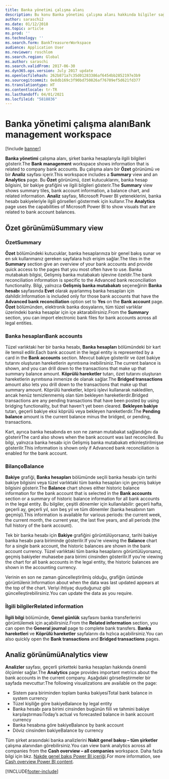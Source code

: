 ```yaml
---
title: Banka yönetimi çalışma alanı
description: Bu konu Banka yönetimi çalışma alanı hakkında bilgiler sağlar. Bu çalışma alanı, şirket banka hesaplarıyla ilgili bilgiyi gösterir ve bir Özet görünümü ve bir Analiz sayfası içerir. Bu özet görünümü, özet kutucuklarını, banka hesap bilgisini, bir bakiye grafiğini ve ilgili bilgileri gösterir. Analiz sayfası, Microsoft Power BI yeteneklerini, banka hesabı bakiyeleriyle ilgili görselleri göstermek için kullanır.
author: saraschi2
ms.date: 01/12/2018
ms.topic: article
ms.prod: ''
ms.technology: ''
ms.search.form: BankTreasurerWorkspace
audience: Application User
ms.reviewer: roschlom
ms.search.region: Global
ms.author: saraschi
ms.search.validFrom: 2017-06-30
ms.dyn365.ops.version: July 2017 update
ms.openlocfilehash: 262b871a7c35d01283386af6454bb2852197e3b9
ms.sourcegitcommit: 0e8db169c3f90bd750826af76709ef5d621fd377
ms.translationtype: HT
ms.contentlocale: tr-TR
ms.lasthandoff: 04/01/2021
ms.locfileid: "5818836"
---
```

# <a name="bank-management-workspace"></a><span data-ttu-id="331d9-106">Banka yönetimi çalışma alanı</span><span class="sxs-lookup"><span data-stu-id="331d9-106">Bank management workspace</span></span>

[!include [banner](../includes/banner.md)]

<span data-ttu-id="331d9-107">**Banka yönetimi** çalışma alanı, şirket banka hesaplarıyla ilgili bilgileri gösterir.</span><span class="sxs-lookup"><span data-stu-id="331d9-107">The **Bank management** workspace shows information that is related to company bank accounts.</span></span> <span data-ttu-id="331d9-108">Bu çalışma alanı bir **Özet** görünümü ve bir **Analiz** sayfası içerir.</span><span class="sxs-lookup"><span data-stu-id="331d9-108">This workspace includes a **Summary** view and an **Analytics** page.</span></span> <span data-ttu-id="331d9-109">Bu **Özet** görünümü, özet kutucuklarını, banka hesap bilgisini, bir bakiye grafiğini ve ilgili bilgileri gösterir.</span><span class="sxs-lookup"><span data-stu-id="331d9-109">The **Summary** view shows summary tiles, bank account information, a balance chart, and related information.</span></span> <span data-ttu-id="331d9-110">**Analiz** sayfası, Microsoft Power BI yeteneklerini, banka hesabı bakiyeleriyle ilgili görselleri göstermek için kullanır.</span><span class="sxs-lookup"><span data-stu-id="331d9-110">The **Analytics** page uses the capabilities of Microsoft Power BI to show visuals that are related to bank account balances.</span></span>

## <a name="summary-view"></a><span data-ttu-id="331d9-111">Özet görünümü</span><span class="sxs-lookup"><span data-stu-id="331d9-111">Summary view</span></span>

### <a name="summary"></a><span data-ttu-id="331d9-112">Özet</span><span class="sxs-lookup"><span data-stu-id="331d9-112">Summary</span></span>

<span data-ttu-id="331d9-113">**Özet** bölümündeki kutucuklar, banka hesaplarınıza bir genel bakış sunar ve en sık kullanmanız gereken sayfalara hızlı erişim sağlar.</span><span class="sxs-lookup"><span data-stu-id="331d9-113">The tiles in the **Summary** section give an overview of your bank accounts and provide quick access to the pages that you most often have to use.</span></span> <span data-ttu-id="331d9-114">Banka mutabakatı bilgisi, Gelişmiş banka mutabakatı işlevine özeldir.</span><span class="sxs-lookup"><span data-stu-id="331d9-114">The bank reconciliation information is specific to the Advanced bank reconciliation functionality.</span></span> <span data-ttu-id="331d9-115">Bilgi, yalnızca **Gelişmiş banka mutabakatı** seçeneğinin **Banka hesabı** sayfasında **Evet** olarak ayarlanmış banka hesapları için dahildir.</span><span class="sxs-lookup"><span data-stu-id="331d9-115">Information is included only for those bank accounts that have the **Advanced bank reconciliation** option set to **Yes** on the **Bank account** page.</span></span> <span data-ttu-id="331d9-116">**Özet** bölümünden, elektronik banka dosyalarını, tüm tüzel varlıklar üzerindeki banka hesaplar için içe aktarabilirsiniz.</span><span class="sxs-lookup"><span data-stu-id="331d9-116">From the **Summary** section, you can import electronic bank files for bank accounts across all legal entities.</span></span>

### <a name="bank-accounts"></a><span data-ttu-id="331d9-117">Banka hesapları</span><span class="sxs-lookup"><span data-stu-id="331d9-117">Bank accounts</span></span>

<span data-ttu-id="331d9-118">Tüzel varlıktaki her bir banka hesabı, **Banka hesapları** bölümündeki bir kart ile temsil edilir.</span><span class="sxs-lookup"><span data-stu-id="331d9-118">Each bank account in the legal entity is represented by a card in the **Bank accounts** section.</span></span> <span data-ttu-id="331d9-119">Mevcut bakiye gösterilir ve özet bakiye tutarını oluşturan hareketlerin ayrıntısına inebilirsiniz.</span><span class="sxs-lookup"><span data-stu-id="331d9-119">The current balance is shown, and you can drill down to the transactions that make up that summary balance amount.</span></span> <span data-ttu-id="331d9-120">**Köprülü hareketler** tutarı, özet tutarını oluşturan hareketlerin ayrıntısına inmenize de olanak sağlar.</span><span class="sxs-lookup"><span data-stu-id="331d9-120">The **Bridged transactions** amount also lets you drill down to the transactions that make up that summary amount.</span></span> <span data-ttu-id="331d9-121">Köprülü hareketler, köprü işlevi kullanarak nakledilen, ancak henüz temizlenmemiş olan tüm bekleyen hareketlerdir.</span><span class="sxs-lookup"><span data-stu-id="331d9-121">Bridged transactions are any pending transactions that have been posted by using bridging functionality, but that haven't yet been cleared.</span></span> <span data-ttu-id="331d9-122">**Bekleyen bakiye** tutarı, geçerli bakiye eksi köprülü veya bekleyen hareketlerdir.</span><span class="sxs-lookup"><span data-stu-id="331d9-122">The **Pending balance** amount is the current balance minus the bridged, or pending, transactions.</span></span>

<span data-ttu-id="331d9-123">Kart, ayrıca banka hesabında en son ne zaman mutabakat sağlandığını da gösterir</span><span class="sxs-lookup"><span data-stu-id="331d9-123">The card also shows when the bank account was last reconciled.</span></span> <span data-ttu-id="331d9-124">Bu bilgi, yalnızca banka hesabı için Gelişmiş banka mutabakatı etkinleştirilmişse gösterilir.</span><span class="sxs-lookup"><span data-stu-id="331d9-124">This information is shown only if Advanced bank reconciliation is enabled for the bank account.</span></span>

### <a name="balance"></a><span data-ttu-id="331d9-125">Bilanço</span><span class="sxs-lookup"><span data-stu-id="331d9-125">Balance</span></span>

<span data-ttu-id="331d9-126">**Bakiye** grafiği, **Banka hesapları** bölümünde seçili banka hesabı için tarihi bakiye bilgisini veya tüzel varlıktaki tüm banka hesapları için geçmiş bakiye bilgisini gösterir.</span><span class="sxs-lookup"><span data-stu-id="331d9-126">The **Balance** chart shows either historic balance information for the bank account that is selected in the **Bank accounts** section or a summary of historic balance information for all bank accounts in the legal entity.</span></span> <span data-ttu-id="331d9-127">Bu bilgiler, çeşitli dönemler için kullanılabilir: geçerli hafta, geçerli ay, geçerli yıl, son beş yıl ve tüm dönemler (banka hesabının tam geçmişi).</span><span class="sxs-lookup"><span data-stu-id="331d9-127">This information is available for various periods: the current week, the current month, the current year, the last five years, and all periods (the full history of the bank account).</span></span> 

<span data-ttu-id="331d9-128">Tek bir banka hesabı için **Bakiye** grafiğini görüntülüyorsanız, tarihi bakiye banka hesabı para biriminde gösterilir.</span><span class="sxs-lookup"><span data-stu-id="331d9-128">If you're viewing the **Balance** chart for a single bank account, the historic balances are shown in the bank account currency.</span></span> <span data-ttu-id="331d9-129">Tüzel varlıktaki tüm banka hesaplarını görüntülüyorsanız, geçmiş bakiyeler muhasebe para birimi cinsinden gösterilir.</span><span class="sxs-lookup"><span data-stu-id="331d9-129">If you're viewing the chart for all bank accounts in the legal entity, the historic balances are shown in the accounting currency.</span></span>

<span data-ttu-id="331d9-130">Verinin en son ne zaman güncelleştirilmiş olduğu, grafiğin üstünde görüntülenir.</span><span class="sxs-lookup"><span data-stu-id="331d9-130">Information about when the data was last updated appears at the top of the chart.</span></span> <span data-ttu-id="331d9-131">Veriyi ihtiyaç duyduğunuz gibi güncelleştirebilirsiniz.</span><span class="sxs-lookup"><span data-stu-id="331d9-131">You can update the data as you require.</span></span>

### <a name="related-information"></a><span data-ttu-id="331d9-132">İlgili bilgiler</span><span class="sxs-lookup"><span data-stu-id="331d9-132">Related information</span></span>

<span data-ttu-id="331d9-133">**İlgili bilgi** bölümünde, **Genel günlük** sayfasını banka transferlerini görüntülemek için açabilirsiniz.</span><span class="sxs-lookup"><span data-stu-id="331d9-133">From the **Related information** section, you can open the **General journal** page to complete bank transfers.</span></span> <span data-ttu-id="331d9-134">**Banka hareketleri** ve **Köprülü hareketler** sayfalarını da hızlıca açabilirsiniz.</span><span class="sxs-lookup"><span data-stu-id="331d9-134">You can also quickly open the **Bank transactions** and **Bridged transactions** pages.</span></span>

## <a name="analytics-view"></a><span data-ttu-id="331d9-135">Analiz görünümü</span><span class="sxs-lookup"><span data-stu-id="331d9-135">Analytics view</span></span>

<span data-ttu-id="331d9-136">**Analizler** sayfası, geçerli şirketteki banka hesapları hakkında önemli ölçümler sağlar.</span><span class="sxs-lookup"><span data-stu-id="331d9-136">The **Analytics** page provides important metrics about the bank accounts in the current company.</span></span> <span data-ttu-id="331d9-137">Aşağıdaki görselleştirmeler bir sayfada mevcuttur:</span><span class="sxs-lookup"><span data-stu-id="331d9-137">The following visualizations are available on the page:</span></span>

-   <span data-ttu-id="331d9-138">Sistem para biriminden toplam banka bakiyesi</span><span class="sxs-lookup"><span data-stu-id="331d9-138">Total bank balance in system currency</span></span>
-   <span data-ttu-id="331d9-139">Tüzel kişiliğe göre bakiye</span><span class="sxs-lookup"><span data-stu-id="331d9-139">Balance by legal entity</span></span>
-   <span data-ttu-id="331d9-140">Banka hesabı para birimi cinsinden bugünün fiili ve tahmini bakiye karşılaştırması</span><span class="sxs-lookup"><span data-stu-id="331d9-140">Today’s actual vs forecasted balance in bank account currency</span></span>
-   <span data-ttu-id="331d9-141">Banka hesabına göre bakiye</span><span class="sxs-lookup"><span data-stu-id="331d9-141">Balance by bank account</span></span>
-   <span data-ttu-id="331d9-142">Döviz cinsinden bakiye</span><span class="sxs-lookup"><span data-stu-id="331d9-142">Balance by currency</span></span>

<span data-ttu-id="331d9-143">Tüm şirket arasındaki banka analizlerini **Nakit genel bakışı – tüm şirketler** çalışma alanından görebilirsiniz.</span><span class="sxs-lookup"><span data-stu-id="331d9-143">You can view bank analytics across all companies from the **Cash overview – all companies** workspace.</span></span> <span data-ttu-id="331d9-144">Daha fazla bilgi için bkz. [Nakde genel bakış Power BI içeriği](Cash-Overview-Power-BI-content.md).</span><span class="sxs-lookup"><span data-stu-id="331d9-144">For more information, see [Cash overview Power BI content](Cash-Overview-Power-BI-content.md).</span></span>


[!INCLUDE[footer-include](../../includes/footer-banner.md)]